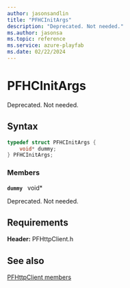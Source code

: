 ```yaml
---
author: jasonsandlin
title: "PFHCInitArgs"
description: "Deprecated. Not needed."
ms.author: jasonsa
ms.topic: reference
ms.service: azure-playfab
ms.date: 02/22/2024
---
```


# PFHCInitArgs  

Deprecated. Not needed.  

## Syntax  
  
```cpp
typedef struct PFHCInitArgs {  
    void* dummy;  
} PFHCInitArgs;  
```
  
### Members  
  
**`dummy`** &nbsp; void*  
  
Deprecated. Not needed.
  
  
## Requirements  
  
**Header:** PFHttpClient.h
  
## See also  
[PFHttpClient members](../pfhttpclient_members.md)  

  
  
